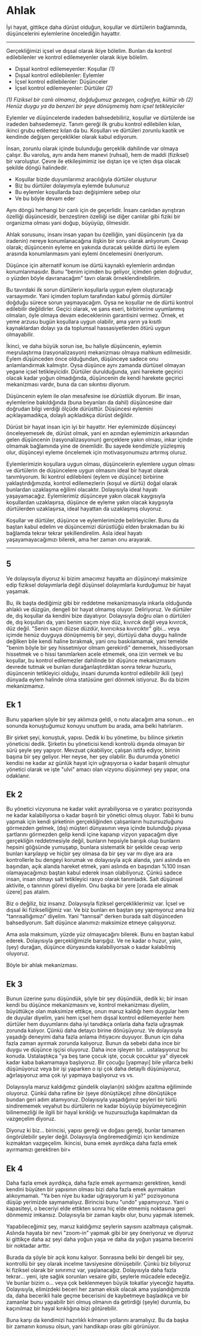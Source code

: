 # Ahlak

İyi hayat, gittikçe daha dürüst olduğun, koşullar ve dürtülerin bağlamında,
düşüncelerini eylemlerine öncelediğin hayattır.

---

Gerçekliğimizi içsel ve dışsal olarak ikiye bölelim. Bunları da kontrol
edilebilenler ve kontrol edilemeyenler olarak ikiye bölelim.

- Dışsal kontrol edilemeyenler: Koşullar _(1)_
- Dışsal kontrol edilebilenler: Eylemler
- İçsel kontrol edilebilenler: Düşünceler
- İçsel kontrol edilemeyenler: Dürtüler _(2)_

_(1) Fiziksel bir canlı olmamız, doğduğumuz gezegen, coğrafya, kültür vb_
_(2) Henüz duygu ya da benzeri bir şeye dönüşmemiş ham içsel tetikleyiciler_

Eylemler ve düşüncelerde iradeden bahsedebiliriz, koşullar ve dürtülerde ise
iradeden bahsedemeyiz. Tanım gereği ilk grubu kontrol edilebilen kılan, ikinci
grubu edilemez kılan da bu. Koşulları ve dürtüleri zorunlu kaotik ve kendinde
değişen gerçeklikler olarak kabul ediyorum.

İnsan, zorunlu olarak içinde bulunduğu gerçeklik dahilinde var olmaya çalışır.
Bu varoluş, aynı anda hem manevi (ruhsal), hem de maddi (fiziksel) bir
varoluştur. Çevre ile etkileşimimiz ise dıştan içe ve içten dışa olacak şekilde
döngü halindedir.

- Koşullar bizde duyumlarımız aracılığıyla dürtüler oluşturur
- Biz bu dürtüler dolayımıyla eylemde bulunuruz
- Bu eylemler koşullarda bazı değişimlere sebep olur
- Ve bu böyle devam eder

Aynı döngü herhangi bir canlı için de geçerlidir. İnsanı canlıdan ayrıştıran
özelliği düşüncesidir, benzeştiren özelliği ise diğer canlılar gibi fiziki bir
organizma olması yani doğup, büyüyüp, ölmesidir.

Ahlak sorusunu, insanı insan yapan bu özelliğin, yani düşüncenin (ya da
iradenin) nereye konumlanacağına ilişkin bir soru olarak anlıyorum. Cevap
olarak; düşüncenin eyleme en yakında duracak şekilde dürtü ile eylem arasında
konumlanmasını yani eylemi öncelemesini öneriyorum.

Düşünce için alternatif konum ise dürtü kaynaklı eylemlerin ardından
konumlanmasıdır. Bunu "benim içimden bu geliyor, içimden gelen doğrudur, o
yüzden böyle davranacağım" tavrı olarak örneklendirebilirim.

Bu tavırdaki ilk sorun dürtülerin koşullarla uygun eylem oluşturacağı
varsayımıdır. Yani içimden toplum tarafından kabul görmüş dürtüler doğduğu
sürece sorun yaşmayacağım. Oysa ne koşullar ne de dürtü kontrol edilebilir
değildirler. Geçici olarak, ve şans eseri, birbirlerine uyumlanmış olmaları,
öyle olmaya devam edeceklerinin garantisini vermez. Örnek, et yeme arzusu bugün
koşullara uygun olabilir, ama yarın ya kısıtlı kaynaklardan dolayı ya da
toplumsal hassasiyetlerden ötürü uygun olmayabilir.

İkinci, ve daha büyük sorun ise, bu haliyle düşüncenin, eylemin meşrulaştırma
(rasyonalizasyon) mekanizması olmaya mahkum edilmesidir. Eylem düşünceden önce
olduğundan, düşünceye sadece onu anlamlandırmak kalmıştır. Oysa düşünce aynı
zamanda dürtüsel olmayan yegane içsel tetikleyicidir. Dürtüler durulduğunda,
yani harekete geçirici olacak kadar yoğun olmadığında, düşüncenin de kendi
harekete geçirici mekanizması vardır, buna da can sıkıntısı diyorum.

Düşüncenin eylem ile olan mesafesine ise dürüstlük diyorum. Bir insan,
eylemlerine bakıldığında (buna beyanları da dahil) düşüncesine dair doğrudan
bilgi verdiği ölçüde dürüsttür. Düşüncesi eylemini açıklayamadıkça, dolaylı
açıkladıkça dürüst değildir.

Dürüst bir hayat insan için iyi bir hayattır. Her eylemimizde düşünceyi
önceleyemesek de, dürüst olmak, yani en azından eylemimizin arkasından gelen
düşüncenin (rasyonalizasyonun) gerçeklere yakın olması, inkar içinde olmamak
bağlamında yine de önemlidir. Bu sayede kendimizle yüzleşmiş olur, düşünceyi
eyleme öncelemek için motivasyonumuzu artırmış oluruz.

Eylemlerimizin koşullara uygun olması, düşüncelerin eylemlere uygun olması ve
dürtülerin de düşüncelere uygun olmasını ideal bir hayat olarak tanımlıyorum.
İki kontrol edilebileni (eylem ve düşünce) birbirine yaklaştırdığımızda, kontrol
edilemezlerin (koşul ve dürtü) doğal olarak bunlardan uzaklaşma eğilimi
olacaktır. Dolayısıyla ideal hayatı yaşayamacağız. Eylemlerimiz düşünceye yakın
olacak kaygısıyla koşullardan uzaklaşırsa, düşünce de eyleme yakın olacak
kaygısıyla dürtülerden uzaklaşırsa, ideal hayattan da uzaklaşmış oluyoruz.

Koşullar ve dürtüler, düşünce ve eylemlerimizde belirleyiciler. Bunu da baştan
kabul edelim ve düşüncemizi dürüstlüğü elden bırakmadan bu iki bağlamda tekrar
tekrar şekillendirelim. Asla ideal hayatı yaşayamayacağımızı bilerek, ama her
zaman onu arayarak.

---

## 5

Ve dolayısıyla diyoruz ki bizim amacımız hayatta arı düşünceyi maksimize edip
fiziksel dolayımlarla değil düşünsel dolayımlarla kurduğumuz bir hayat yaşamak.

Bu, ilk başta dediğimiz gibi bir reddetme mekanizmasıyla inkarla olduğunda
ahlaklı ve düzgün, dengeli bir hayat olmamış oluyor. Deliriyoruz. Ve dürtüler
de, dış koşullar da kendini bize dayatıyor. Dolayısıyla doğru olan o dürtüleri
de, dış koşulları da, yani benim saçım niye düz, kıvırcık değil veya kıvırcık,
düz değil. "Senin saçın düzse düzdür, kıvırıcıksa kıvırcıktır" gibi... veya
içimde henüz duyguya dönüşmemiş bir şeyi, dürtüyü daha duygu halinde değilken
bile kendi haline bırakmak, yani onu baskılamamak, yani temelde "benim böyle bir
şey hissetmiyor olmam gerekirdi" dememek, hissediyorsan hissetmek ve o hissi
tanımlarken acele etmemek, ona izin vermek ve bu koşullar, bu kontrol
edilemezler dahilinde bir düşünce mekanizmasını devrede tutmak ve bunları
durağanlaştırdıktan sonra tekrar huzurlu, düşüncenin tetikleyici olduğu, insani
durumda kontrol edilebilir ikili (şey) dünyada eylem halinde olma statüsüne geri
dönmek istiyoruz. Bu da bizim mekanizmamız.

## Ek 1

Bunu yaparken şöyle bir şey aklımıza geldi, o notu alacağım ama sonun... en
sonunda konuştuğumuz konuyu unuttum bu arada, ama belki hatırlarım.

Bir şirket şeyi, konuştuk, yapısı. Dedik ki bu yönetime, bu bilince şirketin
yöneticisi dedik. Şirketin bu yöneticisi kendi kontrolü dışında olmayan bir sürü
şeyle şey yapıyor. Mevzuat çıkabiliyor, çalışan istifa ediyor, birinin başına
bir şey geliyor. Her neyse, her şey olabilir. Bu durumda yönetici kendisi ne
kadar az günlük hayat için uğraşıyorsa o kadar başarılı olmuştur yönetici olarak
ve işte "ulvi" amacı olan vizyonu düşünmeyi şey yapar, ona odaklanır.

## Ek 2

Bu yönetici vizyonuna ne kadar vakit ayırabiliyorsa ve o yaratıcı pozisyonda ne
kadar kalabiliyorsa o kadar başırılı bir yönetici olmuş oluyor. Tabii ki bunu
yapmak için kendi şirketinin gerçekliğinden çalışanların huzursuzluğunu
görmezden gelmek, (dış) müşteri dünyasının veya içinde bulunduğu piyasa
şartlarını görmezden gelip kendi içine kapanıp vizyon yapacağım diye gerçekliğin
reddetmesiyle değil, bunların hepsiyle barışık olup bunların hepsini göğsünde
yumuşatıp, bunlara sistematik bir şekilde cevap verip bunları karşılayıp ve
hiçbir şey olmasa da bir şey var mı diye ara ara kontrollerle bu dengeyi korumak
ve dolayısıyla açık alanda, yani aslında en başından, açık alanda hareket etmek,
yani aslında en başından %100 insan olamayacağımızı baştan kabul ederek insan
olabiliyoruz. Çünkü sadece insan, insan olmayı salt tetikleyici rasyo olarak
tanımladık. Salt düşünsel aktivite, o tanrının görevi diyelim. Onu başka bir
yere [orada ele almak üzere] pas atalım.

Biz o değiliz, biz insanız. Dolayısıyla fiziksel gerçekliklerimiz var. İçsel ve
dışsal iki fizikselliğimiz var. Ve biz bunları en baştan şey yapmıyoruz ama biz
"tanrısallığımızı" diyelim. Yani "tanrısal" derken burada salt düşünceden
bahsediyorum. Salt düşünce alanımızı maksimize etmeye çalışıyoruz.

Ama asla maksimum, yüzde yüz olmayacağını bilerek. Bunu en baştan kabul ederek.
Dolayısıyla gerçekliğimizle barışığız. Ve ne kadar o huzur, yalın, (şey)
durağan, düşünce dünyasında kalabiliyorsak o kadar kalabilmiş oluyoruz.

Böyle bir ahlak mekanizması.

## Ek 3

Bunun üzerine şunu düşündük, şöyle bir şey düşündük, dedik ki; bir insan kendi
bu düşünce mekanizmasını ve, kontrol mekanizması diyelim, büyüttükçe olan
maksimize ettikçe, onun maruz kaldığı hem duygular hem de duyular diyelim, yani
hem içsel hem dışsal kontrol edilemeyenler hem dürtüler hem duyumlarını daha iyi
tanıdıkça onlarla daha fazla uğraşmak zorunda kalıyor. Çünkü daha detaycı birine
dönüşüyoruz. Ve dolayısıyla yaşadığı deneyimi daha fazla anlama ihtiyacını
duyuyor. Bunun için daha fazla zaman ayırmak zorunda kalıyoruz. Bunun da sebebi
daha ince bir duygu ve düşünce işçisi oluyoruz. Daha ince işleyen bir..
ustalaşıyoruz bu konuda. Ustalaştıkça "ya beş tane çocuk işte, çocuk çocuktur
ya" diyecek kadar kaba bakamamaya başlıyoruz. Bir çocuğu [yapmayı] bile yıllarca
belki düşünüyoruz veya bir işi yaparken o işi çok daha detayllı düşünüyoruz,
ağırlaşıyoruz ama çok iyi yapmaya başlıyoruz vs vs.

Dolayısıyla maruz kaldığımız gündelik olayları(n) sıklığını azaltma eğiliminde
oluyoruz. Çünkü daha rafine bir (şeye dönüştükçe) zihne dönüştükçe bundan geri
adım atamıyoruz. Dolayısıyla yaşadığımız şeyleri bir türlü sindirememek veyahut
bu dürtülerin ne kadar büyüyüp büyümeyeceğinin bilinemezliği ile ilgili bir
hayal kırıklığı ve huzursuzluğa kapılmaktan da vazgeçelim diyoruz.

Diyoruz ki biz... birincisi, yapısı gereği ve doğası gereği, bunlar tamamen
öngörülebilir şeyler değil. Dolayısıyla öngöremediğimizi için kendimize
kızmaktan vazgeçelim. İkincisi, buna emek ayırdıkça daha fazla emek ayırmamızı
gerektiren bir+

## Ek 4

Daha fazla emek ayırdıkça, daha fazle emek ayırmamızı gerektiren, kendi kendini
büyüten bir yapısının olması bizi daha fazla emek ayırmaktan alıkoymamalı. "Ya
ben niye bu kadar uğraşıyorum ki ya?" pozisyonuna düşüp yerimizde saymamalıyız.
Birincisi bunu "undo" yapamıyoruz. Yani o kapasiteyi, o beceriyi elde ettikten
sonra hiç elde etmemiş noktasına geri dönmemiz imkansız. Dolayısıyla bir zaman
kaybı olur, bunu yapmak istemek.

Yapabileceğimiz şey, maruz kaldığımız şeylerin sayısını azaltmaya çalışmak.
Aslında hayata bir nevi "zoom-in" yapmak gibi bir şey öneriyoruz ve diyoruz
ki gittikçe daha az şeyi daha yoğun yaşa ve daha da yoğun yaşama becerini bir
noktadar arttır.

Burada da şöyle bir açık konu kalıyor. Sonrasına belki bir dengeli bir şey,
kontrollü bir şey olarak incelme tavsiyesine dönüşebilir. Çünkü biz biliyoruz ki
fiziksel olarak bir sınırımız var, yaşlanacağız. Dolayısıyla daha fazla
tekrar... yeni, işte sağlık sorunları vesaire gibi, şeylerle mücadele edeceğiz.
Ve bunlar bizim o... veya çok beklenmeyen büyük tokatlar yiyeceğiz hayatta.
Dolayısıyla, elimizdeki beceri her zaman eksik olacak ama yaşlandığımızda da,
daha becerikli hale geçme becerisini de kaybetmeye başladıkça ve bir zamanlar
bunu yapabilir biri olmuş olmanın da getirdiği (şeyle) durumla, bu kaçınılmaz
bir hayal kırıklığına bizi götürebilir.

Buna karşı da kendimizi hazırlıklı kılmanın yollarını aramalıyız. Bu da başka
bir zamanın konusu olsun, yani handikapı orası gibi görünüyor.
